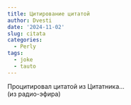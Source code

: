 ```yaml
---
title: Цитирование цитатой
author: Dvesti
date: '2024-11-02'
slug: citata
categories:
  - Perly
tags:
  - joke
  - tauto
---
```


Процитировал цитатой из Цитатника...  
(из радио-эфира)  
